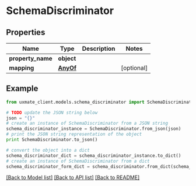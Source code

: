 # SchemaDiscriminator


## Properties
Name | Type | Description | Notes
------------ | ------------- | ------------- | -------------
**property_name** | **object** |  | 
**mapping** | [**AnyOf**](AnyOf.md) |  | [optional] 

## Example

```python
from uxmate_client.models.schema_discriminator import SchemaDiscriminator

# TODO update the JSON string below
json = "{}"
# create an instance of SchemaDiscriminator from a JSON string
schema_discriminator_instance = SchemaDiscriminator.from_json(json)
# print the JSON string representation of the object
print SchemaDiscriminator.to_json()

# convert the object into a dict
schema_discriminator_dict = schema_discriminator_instance.to_dict()
# create an instance of SchemaDiscriminator from a dict
schema_discriminator_form_dict = schema_discriminator.from_dict(schema_discriminator_dict)
```
[[Back to Model list]](../README.md#documentation-for-models) [[Back to API list]](../README.md#documentation-for-api-endpoints) [[Back to README]](../README.md)


